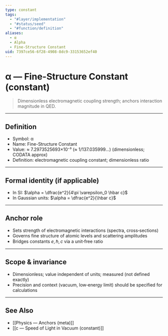 ```yaml
---
type: constant
tags:
  - "#layer/implementation"
  - "#status/seed"
  - "#function/definition"
aliases:
  - α
  - Alpha
  - Fine-Structure Constant
uid: 7397ce56-6f28-4908-8dc9-33153652ef40
---
```


# α — Fine-Structure Constant (constant)

> Dimensionless electromagnetic coupling strength; anchors interaction magnitude in QED.

---

## Definition

- Symbol: α
- Name: Fine-Structure Constant
- Value: ≈ 7.2973525693×10⁻³ (≈ 1/137.035999...) (dimensionless; CODATA approx)
- Definition: electromagnetic coupling constant; dimensionless ratio

---

## Formal identity (if applicable)

- In SI: $\alpha = \dfrac{e^2}{4\pi \varepsilon_0 \hbar c}$
- In Gaussian units: $\alpha = \dfrac{e^2}{\hbar c}$

---

## Anchor role

- Sets strength of electromagnetic interactions (spectra, cross‑sections)
- Governs fine structure of atomic levels and scattering amplitudes
- Bridges constants $e, \hbar, c$ via a unit‑free ratio

---

## Scope & invariance

- Dimensionless; value independent of units; measured (not defined exactly)
- Precision and context (vacuum, low‑energy limit) should be specified for calculations

---

## See Also

- [[Physics — Anchors (meta)]]
- [[c — Speed of Light in Vacuum (constant)]]

